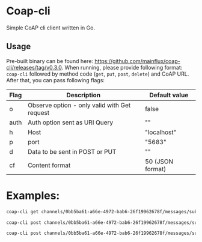 # Coap-cli
Simple CoAP cli client written in Go.


## Usage
Pre-built binary can be found here: https://github.com/mainflux/coap-cli/releases/tag/v0.3.0.
When running, please provide following format:
`coap-cli` followed by method code (`get`, `put`, `post`, `delete`) and CoAP URL. After that, you can pass following flags:

| Flag | Description                                    | Default value    |
| ---- | ---------------------------------------------- | ---------------- |
| o    | Observe   option - only valid with Get request | false            |
| auth | Auth option sent as URI Query                  | ""               |
| h    | Host                                           | "localhost"      |
| p    | port                                           | "5683"           |
| d    | Data to be sent in POST or PUT                 | ""               |
| cf   | Content format                                 | 50 (JSON format) |
# Examples:

```bash
coap-cli get channels/0bb5ba61-a66e-4972-bab6-26f19962678f/messages/subtopic -auth=1e1017e6-dee7-45b4-8a13-00e6afeb66eb -o
```
```bash
coap-cli post channels/0bb5ba61-a66e-4972-bab6-26f19962678f/messages/subtopic -auth=1e1017e6-dee7-45b4-8a13-00e6afeb66eb -d "hello world"
```
```bash
coap-cli post channels/0bb5ba61-a66e-4972-bab6-26f19962678f/messages/subtopic -auth=1e1017e6-dee7-45b4-8a13-00e6afeb66eb -d "hello world" -h 0.0.0.0 -p 1234
```